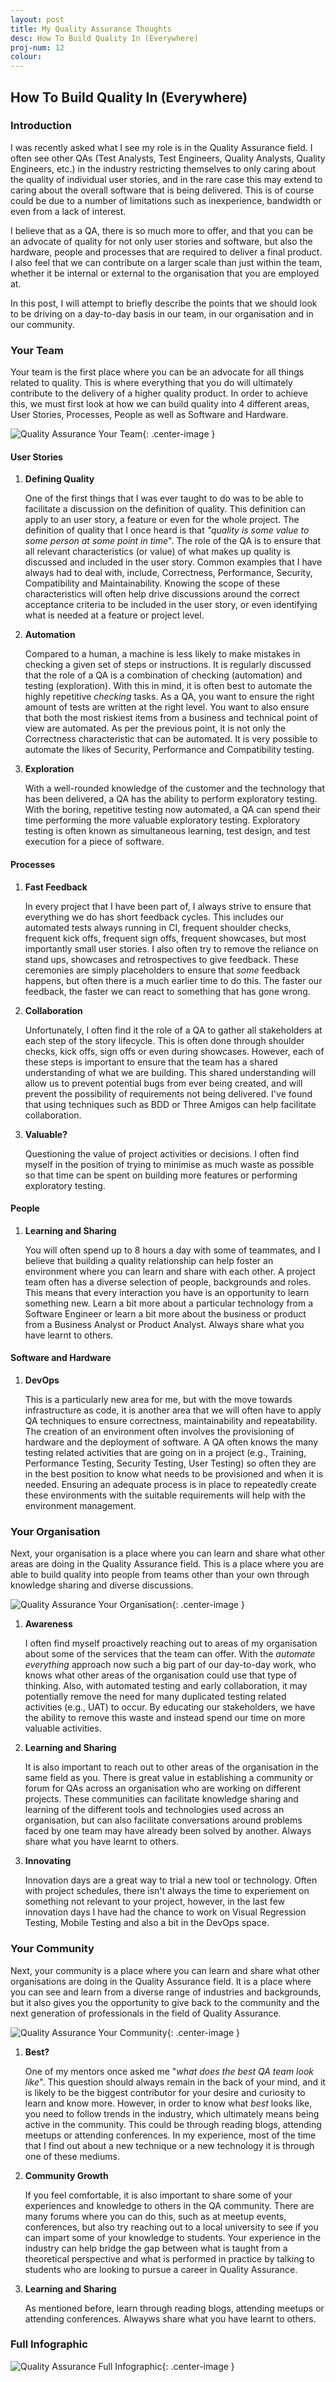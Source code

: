 ```yaml
---
layout: post
title: My Quality Assurance Thoughts
desc: How To Build Quality In (Everywhere)
proj-num: 12
colour: 
---
```




## How To Build Quality In (Everywhere)

### Introduction

I was recently asked what I see my role is in the Quality Assurance field.  I often see other QAs (Test Analysts, Test Engineers, Quality Analysts, Quality Engineers, etc.) in the industry restricting themselves to only caring about the quality of individual user stories, and in the rare case this may extend to caring about the overall software that is being delivered.  This is of course could be due to a number of limitations such as inexperience, bandwidth or even from a lack of interest.  

I believe that as a QA, there is so much more to offer, and that you can be an advocate of quality for not only user stories and software, but also the hardware, people and processes that are required to deliver a final product.  I also feel that we can contribute on a larger scale than just within the team, whether it be internal or external to the organisation that you are employed at.  

In this post, I will attempt to briefly describe the points that we should look to be driving on a day-to-day basis in our team, in our organisation and in our community.

### Your Team

Your team is the first place where you can be an advocate for all things related to quality.  This is where everything that you do will ultimately contribute to the delivery of a higher quality product.  In order to achieve this, we must first look at how we can build quality into 4 different areas, User Stories, Processes, People as well as Software and Hardware.

![Quality Assurance Your Team](../images/Quality-YourTeam.png){: .center-image }

#### User Stories

1. **Defining Quality**

   One of the first things that I was ever taught to do was to be able to facilitate a discussion on the definition of quality.  This definition can apply to an user story, a feature or even for the whole project.  The definition of quality that I once heard is that _"quality is some value to some person at some point in time_".  The role of the QA is to ensure that all relevant characteristics (or value) of what makes up quality is discussed and included in the user story.  Common examples that I have always had to deal with, include, Correctness, Performance, Security, Compatibility and Maintainability.  Knowing the scope of these characteristics will often help drive discussions around the correct acceptance criteria to be included in the user story, or even identifying what is needed at a feature or project level.
2. **Automation**  

   Compared to a human, a machine is less likely to make mistakes in checking a given set of steps or instructions.  It is regularly discussed that the role of a QA is a combination of checking (automation) and testing (exploration).  With this in mind, it is often best to automate the highly repetitive _checking_ tasks.  As a QA, you want to ensure the right amount of tests are written at the right level.  You want to also ensure that both the most riskiest items from a business and technical point of view are automated.  As per the previous point, it is not only the Correctness characteristic that can be automated.  It is very possible to automate the likes of Security, Performance and Compatibility testing.
3. **Exploration**
   
   With a well-rounded knowledge of the customer and the technology that has been delivered, a QA has the ability to perform exploratory testing.  With the boring, repetitive testing now automated, a QA can spend their time performing the more valuable exploratory testing.  Exploratory testing is often known as simultaneous learning, test design, and test execution for a piece of software.

#### Processes

1. **Fast Feedback**

   In every project that I have been part of, I always strive to ensure that everything we do has short feedback cycles.  This includes our automated tests always running in CI, frequent shoulder checks, frequent kick offs, frequent sign offs, frequent showcases, but most importantly small user stories.  I also often try to remove the reliance on stand ups, showcases and retrospectives to give feedback.  These ceremonies are simply placeholders to ensure that _some_ feedback happens, but often there is a much earlier time to do this.  The faster our feedback, the faster we can react to something that has gone wrong.
2. **Collaboration**
  
   Unfortunately, I often find it the role of a QA to gather all stakeholders at each step of the story lifecycle.  This is often done through shoulder checks, kick offs, sign offs or even during showcases.  However, each of these steps is important to ensure that the team has  a shared understanding of what we are building.  This shared understanding will allow us to prevent potential bugs from ever being created, and will prevent the possibility of requirements not being delivered.  I've found that using techniques such as BDD or Three Amigos can help facilitate collaboration.
3. **Valuable?**

   Questioning the value of project activities or decisions.  I often find myself in the position of trying to minimise as much waste as possible so that time can be spent on building more features or performing exploratory testing.

#### People

1. **Learning and Sharing**
   
   You will often spend up to 8 hours a day with some of teammates, and I believe that building a quality relationship can help foster an environment where you can learn and share with each other.  A project team often has a diverse selection of people, backgrounds and roles.  This means that every interaction you have is an opportunity to learn something new.  Learn a bit more about a particular technology from a Software Engineer or learn a bit more about the business or product from a Business Analyst or Product Analyst.  Always share what you have learnt to others.

#### Software and Hardware

1. **DevOps**

   This is a particularly new area for me, but with the move towards infrastructure as code, it is another area that we will often have to apply QA techniques to ensure correctness, maintainability and repeatability.  The creation of an environment often involves the provisioning of hardware and the deployment of software.  A QA often knows the many testing related activities that are going on in a project (e.g., Training, Performance Testing, Security Testing, User Testing) so often they are in the best position to know what needs to be provisioned and when it is needed.  Ensuring an adequate process is in place to repeatedly create these environments with the suitable requirements will help with the environment management.

### Your Organisation

Next, your organisation is a place where you can learn and share what other areas are doing in the Quality Assurance field.  This is a place where you are able to build quality into people from teams other than your own through knowledge sharing and diverse discussions. 

![Quality Assurance Your Organisation](../images/Quality-YourOrganisation.png){: .center-image }

1. **Awareness**

   I often find myself proactively reaching out to areas of my organisation about some of the services that the team can offer.  With the _automate everything_ approach now such a big part of our day-to-day work, who knows what other areas of the organisation could use that type of thinking.  Also, with automated testing and early collaboration, it may potentially remove the need for many duplicated testing related activities (e.g., UAT) to occur.  By educating our stakeholders, we have the ability to remove this waste and instead spend our time on more valuable activities.
2. **Learning and Sharing**
 
   It is also important to reach out to other areas of the organisation in the same field as you.  There is great value in establishing a community or forum for QAs across an organisation who are working on different projects.  These communities can facilitate knowledge sharing and learning of the different tools and technologies used across an organisation, but can also facilitate conversations around problems faced by one team may have already been solved by another.  Always share what you have learnt to others.

3. **Innovating**

   Innovation days are a great way to trial a new tool or technology.  Often with project schedules, there isn't always the time to experiement on something not relevant to your project, however, in the last few innovation days I have had the chance to work on Visual Regression Testing, Mobile Testing and also a bit in the DevOps space.

### Your Community

Next, your community is a place where you can learn and share what other organisations are doing in the Quality Assurance field.  It is a place where you can see and learn from a diverse range of industries and backgrounds, but it also gives you the opportunity to give back to the community and the next generation of professionals in the field of Quality Assurance.

![Quality Assurance Your Community](../images/Quality-YourCommunity.png){: .center-image }

1. **Best?**

   One of my mentors once asked me "_what does the best QA team look like_".  This question should always remain in the back of your mind, and it is likely to be the biggest contributor for your desire and curiosity to learn and know more.  However, in order to know what _best_ looks like, you need to follow  trends in the industry, which ultimately means being active in the community.  This could be through reading blogs, attending meetups or attending conferences.  In my experience, most of the time that I find out about a new technique or a new technology it is through one of these mediums.
2. **Community Growth**
 
   If you feel comfortable, it is also important to share some of your experiences and knowledge to others in the QA community.  There are many forums where you can do this, such as at meetup events, conferences, but also try reaching out to a local university to see if you can impart some of your knowledge to students.  Your experience in the industry can help bridge the gap between what is taught from a theoretical perspective and what is performed in practice by talking to students who are looking to pursue a career in Quality Assurance.
3. **Learning and Sharing**

   As mentioned before, learn through reading blogs, attending meetups or attending conferences.  Alwayws share what you have learnt to others.

### Full Infographic

![Quality Assurance Full Infographic](../images/Quality.png){: .center-image }
